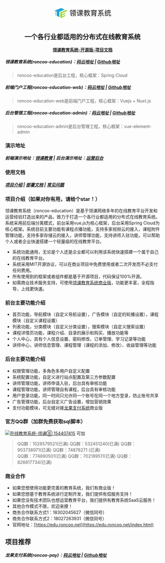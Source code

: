 <div align=center>
 <img src="logo.jpg"/>
 <h2>一个各行业都适用的分布式在线教育系统</h2>
 <a href="http://edu.doc.roncoos.com/"><strong>领课教育系统-开源版-项目文档</strong></a>
</div>

##### 领课教育系统(roncoo-education)：[码云地址](https://gitee.com/roncoocom/roncoo-education) | [Github地址](https://github.com/roncoo/roncoo-education)
> roncoo-education是后台工程，核心框架：Spring Cloud  

##### 前端门户工程(roncoo-education-web)：[码云地址](https://gitee.com/roncoocom/roncoo-education-web) | [Github地址](https://github.com/roncoo/roncoo-education-web)
> roncoo-education-web是前端门户工程，核心框架：Vuejs + Nuxt.js  

##### 后台管理工程(roncoo-education-admin)：[码云地址](https://gitee.com/roncoocom/roncoo-education-admin) | [Github地址](https://github.com/roncoo/roncoo-education-admin)
> roncoo-education-admin是后台管理工程，核心框架：vue-element-admin

### 演示地址
##### 前端演示地址：[领课教育](http://edu.os.roncoo.com/) | 后台演示地址：[运营后台](http://edu.os.roncoo.com/admin)

### 使用文档
##### [项目介绍](https://blog.roncoo.com/article/1105321762337357826)  |  [部署文档](https://blog.roncoo.com/article/1103554925858197505)  |  [常见问题](https://blog.roncoo.com/article/1105309620724858882)

### 项目介绍（如果对你有用，请给个star！）
领课教育系统（roncoo-education）是基于领课网络多年的在线教育平台开发和运营经验打造出来的产品，致力于打造一个各行业都适用的分布式在线教育系统。系统采用前后端分离模式，前台采用vue.js为核心框架，后台采用Spring Cloud为核心框架。系统目前主要功能有课程点播功能，支持多家视频云的接入，课程附件管理功能，支持多家存储云的接入，讲师管理功能，支持讲师入驻功能，可以帮助个人或者企业快速搭建一个轻量级的在线教育平台。

* 系统功能通用，无论是个人还是企业都可以利用该系统快速搭建一个属于自己的在线教育平台。
* 系统采用MIT开源协议，可以在商业项目中免费使用或者二次开发而不必支付任何费用。
* 所有使用到的框架或者组件都是基于开源项目，代码保证100%开源。
* 如需商业技术服务支持，可使用[领课教育系统商业版](https://edu.roncoo.net/)，功能更丰富，全程指导，上线更快速。

### 前台主要功能介绍
* 首页功能，导航模块（自定义导航设置），广告模块（自定的轮播设置），课程模块（自定义课程设置）
* 列表功能，分类模块（自定义分类设置），搜索模块（自定义搜索设置）
* 课程详情页功能，课程介绍、目录的展示和购买、播放功能等
* 个人中心，具有个人信息设置、密码修改、订单管理、学习记录等功能
* 讲师中心，讲师信息管理、课程管理（课程的添加、修改）、收益管理等功能

### 后台主要功能介绍
* 权限管理功能，多角色多用户自定义配置
* 系统配置功能，自定义进行站点配置及第三方参数配置
* 讲师管理功能，讲师申请入驻，后台具有审核功能
* 课程管理功能，讲师管理自有课程，后台具有审核功能
* 用户登录功能，同一时间只允许同一个账号在同一个地方登录，防止账号共享
* 广告管理功能，后台自定义广告设置，增加营销效果
* 支付功能模块，可无缝对接[龙果支付系统](https://pay.roncoo.net/)商业版

### 官方QQ群（加群免费获取sql脚本）

<a target="_blank" href="//shang.qq.com/wpa/qunwpa?idkey=e0f66ae59613b485ae95664444aa4b4e210848da8bc2f09bd9eb6eaa654dd6b5"><img border="0" src="//pub.idqqimg.com/wpa/images/group.png" alt="在线教育系统-领课⑧" title="在线教育系统-领课⑧"> 154407415</a> 可加

> QQ群：1028579521(已满)
> QQ群：532451240(已满)  QQ群：903738971(已满)   QQ群：74876271 (已满)  
> QQ群：774890501(已满)   QQ群：702189511(已满)   QQ群：826617734(已满)

### 商业合作
* 如果您想使用功能更完善的教育系统，我们有商业版！
* 如果您想基于教育系统进行定制开发，我们提供有偿服务支持！
* 如果您没有技术团队也想运营教育平台，我们提供有教育系统SaaS云服务！
* 其他合作模式不限，欢迎来撩！
* 商务合作联系方式1：18302045627（微信同号）
* 商务合作联系方式2：18027263931（微信同号）
* 官网地址：[https://edu.roncoo.net](https://edu.roncoo.net/index.html)

## 项目推荐
##### 龙果支付系统(roncoo-pay)：[码云地址](https://gitee.com/roncoocom/roncoo-pay) | [Github地址](https://github.com/roncoo/roncoo-pay)
